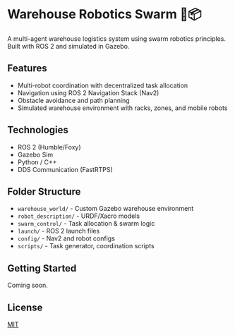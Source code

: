 # Warehouse Robotics Swarm 🤖📦

A multi-agent warehouse logistics system using swarm robotics principles. Built with ROS 2 and simulated in Gazebo.

## Features
- Multi-robot coordination with decentralized task allocation
- Navigation using ROS 2 Navigation Stack (Nav2)
- Obstacle avoidance and path planning
- Simulated warehouse environment with racks, zones, and mobile robots

## Technologies
- ROS 2 (Humble/Foxy)
- Gazebo Sim
- Python / C++
- DDS Communication (FastRTPS)

## Folder Structure
- `warehouse_world/` - Custom Gazebo warehouse environment
- `robot_description/` - URDF/Xacro models
- `swarm_control/` - Task allocation & swarm logic
- `launch/` - ROS 2 launch files
- `config/` - Nav2 and robot configs
- `scripts/` - Task generator, coordination scripts

## Getting Started
Coming soon.

## License
[MIT](LICENSE)
